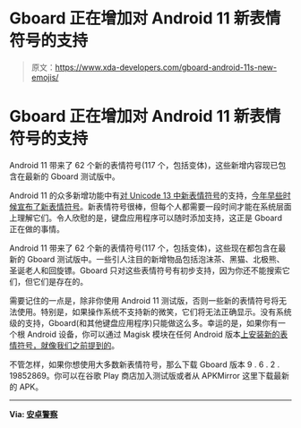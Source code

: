 # Gboard 正在增加对 Android 11 新表情符号的支持

> 原文：<https://www.xda-developers.com/gboard-android-11s-new-emojis/>

# Gboard 正在增加对 Android 11 新表情符号的支持

Android 11 带来了 62 个新的表情符号(117 个，包括变体)，这些新增内容现已包含在最新的 Gboard 测试版中。

Android 11 的众多新增功能中有[对 Unicode 13 中新表情符号](https://blog.emojipedia.org/new-emojis-in-android-11-beta/)的支持，[今年早些时候宣布了新表情符号](https://www.xda-developers.com/unicode-13-62-new-emoji-2020/)。新表情符号很棒，但每个人都需要一段时间才能在系统层面上理解它们。令人欣慰的是，键盘应用程序可以随时添加支持，这正是 Gboard 正在做的事情。

Android 11 带来了 62 个新的表情符号(117 个，包括变体)，这些现在都包含在最新的 Gboard 测试版中。一些引人注目的新增物品包括泡沫茶、黑猫、北极熊、圣诞老人和回旋镖。Gboard 只对这些表情符号有初步支持，因为你还不能搜索它们，但它们是存在的。

需要记住的一点是，除非你使用 Android 11 测试版，否则一些新的表情符号将无法使用。特别是，如果操作系统不支持新的微笑，它们将无法正确显示。没有系统级的支持，Gboard(和其他键盘应用程序)只能做这么多。幸运的是，如果你有一个根 Android 设备，你可以通过 Magisk 模块在任何 Android 版本[上安装新的表情符号，就像我们之前提到的](https://www.xda-developers.com/android-11-new-emoji-install-root-magisk-module-unicode-13/)。

不管怎样，如果你想使用大多数新表情符号，那么下载 Gboard 版本 9 . 6 . 2 . 19852869。你可以在谷歌 Play 商店加入测试版或者从 APKMirror 这里下载最新的 APK。

* * *

**Via: [安卓警察](https://www.androidpolice.com/2020/07/08/gboard-is-adding-support-for-the-new-android-11-emoji-apk-download/)**